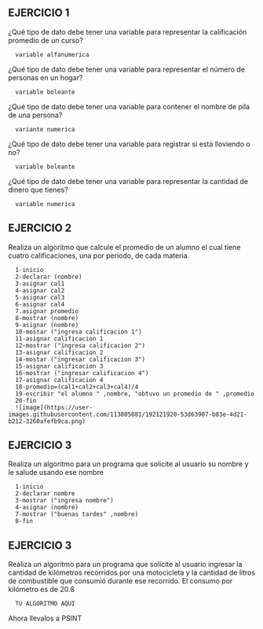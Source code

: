 ## EJERCICIO 1

¿Qué tipo de dato debe tener una variable para representar la calificación promedio de un
curso?

      variable alfanumerica

¿Qué tipo de dato debe tener una variable para representar el número de personas en un
hogar?

      variable boleante

¿Qué tipo de dato debe tener una variable para contener el nombre de pila de una persona?

      variante numerica

¿Qué tipo de dato debe tener una variable para registrar si está lloviendo o no?

      variable boleante

¿Qué tipo de dato debe tener una variable para representar la cantidad de dinero que
tienes?

      variable numerica 
      
## EJERCICIO 2

Realiza un algoritmo que calcule el promedio de un alumno el cual tiene cuatro calificaciones, una por periodo, de cada materia.

      1-inicio
      2-declarar (nombre)
      3-asignar cal1
      4-asignar cal2
      5-asignar cal3
      6-asignar cal4
      7.asignar promedio
      8-mostrar (nombre)
      9-asignar (nombre)
      10-mostar ("ingresa calificacion 1")
      11-asignar calificacion 1
      12-mostrar ("ingresa calificacion 2")
      13-asignar calificacion 2
      14-mostar ("ingresar calificacion 3")
      15-asignar calificacion 3
      16-mostrar ("ingresar calificacion 4")
      17-asignar calificacion 4
      18-promedio=(cal1+cal2+cal3+cal4)/4
      19-escribir "el alumno " ,nombre, "obtuvo un promedio de " ,promedio
      20-fin 
      ![image](https://user-images.githubusercontent.com/113805081/192121920-53d63907-b83e-4d21-b212-3260afefb9ca.png)
      
## EJERCICIO 3

Realiza un algoritmo para un programa que solicite al usuario su nombre y le salude usando ese nombre

      1-inicio
      2-declarar nombre
      3-mostrar ("ingresa nombre")
      4-asignar (nombre)
      7-mostrar ("buenas tardes" ,nombre)
      8-fin

## EJERCICIO 3

Realiza un algoritmo para  un programa que solicite al usuario ingresar la cantidad de kilómetros recorridos por una motocicleta y la cantidad de litros de combustible que consumió durante ese recorrido. El consumo por kilómetro es de 20.8

      TU ALGORITMO AQUI  

Ahora llevalos a PSINT
